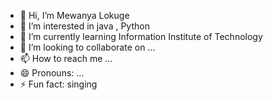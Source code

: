 - 👋 Hi, I’m Mewanya Lokuge
- 👀 I’m interested in java , Python
- 🌱 I’m currently learning Information Institute of Technology 
- 💞️ I’m looking to collaborate on ...
- 📫 How to reach me ...
- 😄 Pronouns: ...
- ⚡ Fun fact: singing 

<!---
NLokuge/NLokuge is a ✨ special ✨ repository because its `README.md` (this file) appears on your GitHub profile.
You can click the Preview link to take a look at your changes.
--->
